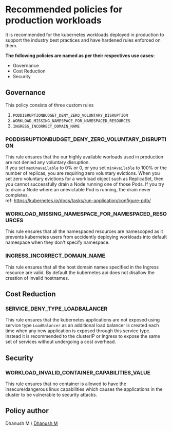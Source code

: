 # Recommended policies for production workloads
It is recommended for the kubernetes workloads deployed in production to support the industry best practices and have hardened rules enforced on them.

__The following policies are named as per their respectives use cases:__
* Governance
* Cost Reduction
* Security

## Governance

This policy consists of three custom rules
1. `PODDISRUPTIONBUDGET_DENY_ZERO_VOLUNTARY_DISRUPTION`
2. `WORKLOAD_MISSING_NAMESPACE_FOR_NAMESPACED_RESOURCES`
3. `INGRESS_INCORRECT_DOMAIN_NAME`

### PODDISRUPTIONBUDGET_DENY_ZERO_VOLUNTARY_DISRUPTION
This rule ensures that the our highly available worloads used in production are not denied any voluntary disruption. \
If you set `maxUnavailable` to 0% or 0, or you set `minAvailable` to 100% or the number of replicas, you are requiring zero voluntary evictions. When you set zero voluntary evictions for a workload object such as ReplicaSet, then you cannot successfully drain a Node running one of those Pods. If you try to drain a Node where an unevictable Pod is running, the drain never completes. \
ref: https://kubernetes.io/docs/tasks/run-application/configure-pdb/

### WORKLOAD_MISSING_NAMESPACE_FOR_NAMESPACED_RESOURCES
This rule ensures that all the namespaced resources are namescoped as it prevents kubernetes users from accidently deploying workloads into default namespace when they don't specify namespace.

### INGRESS_INCORRECT_DOMAIN_NAME
This rule ensures that all the host domain names specified in the Ingress resource are valid. By default the kubernetes api does not disallow the creation of invalid hostnames.

## Cost Reduction

### SERVICE_DENY_TYPE_LOADBALANCER
This rule ensures that the kubernetes applications are not exposed using service type `LoadBalancer` as an additional load balancer is created each time when  any new application is exposed through this service type. Instead it is recommended to the clusterIP or Ingress to expose the same set of services without undergoing a cost overhead.

## Security

### WORKLOAD_INVALID_CONTAINER_CAPABILITIES_VALUE
This rule ensures that no container is allowed to have the insecure/dangerous linux capabilities which causes the applications in the cluster to be vulnerable to security attacks.

## Policy author
Dhanush M \\ [Dhanush M](https://github.com/dhanushm7)
